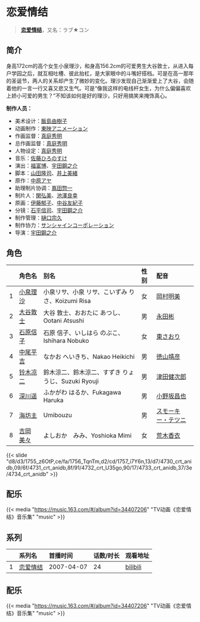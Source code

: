 # 恋爱情结


> <u>**[恋爱情结](https://bgm.tv/subject/2940)**</u>，又名：ラブ★コン

## 简介

身高172cm的高个女生小泉理沙，和身高156.2cm的可爱男生大谷敦士，从进入每户学园之后，就互相吐槽、彼此抬杠，是大家眼中的斗嘴好搭档。可是在高一那年的圣诞节，两人的关系却产生了微妙的变化。理沙发现自己渐渐爱上了大谷，会随着他的一言一行又喜又悲又生气。可是“像我这样的电线杆女生，为什么偏偏喜欢上娇小可爱的男生？”不知该如何是好的理沙，只好用搞笑来掩饰真心。

**制作人员：**
- 美术设计：[飯島由樹子](https://bgm.tv/person/12985)
- 动画制作：[東映アニメーション](https://bgm.tv/person/3045)
- 作画监督：[真庭秀明](https://bgm.tv/person/3068)
- 总作画监督：[真庭秀明](https://bgm.tv/person/3068)
- 人物设定：[真庭秀明](https://bgm.tv/person/3068)
- 音乐：[佐藤ひろのすけ](https://bgm.tv/person/31875)
- 演出：[福富博](https://bgm.tv/person/311)、[宇田鋼之介](https://bgm.tv/person/291)
- 脚本：[山田隆司](https://bgm.tv/person/1011)、[井上美緒](https://bgm.tv/person/14854)
- 原作：[中原アヤ](https://bgm.tv/person/3396)
- 助理制片协调：[嶌田惣一](https://bgm.tv/person/19623)
- 制片人：[関弘美](https://bgm.tv/person/1186)、[池澤良幸](https://bgm.tv/person/66501)
- 原画：[伊藤郁子](https://bgm.tv/person/458)、[中谷友紀子](https://bgm.tv/person/13189)
- 分镜：[石平信司](https://bgm.tv/person/2148)、[宇田鋼之介](https://bgm.tv/person/291)
- 制作管理：[樋口宗久](https://bgm.tv/person/37013)
- 制作协力：[サンシャインコーポレーション](https://bgm.tv/person/57271)
- 导演：[宇田鋼之介](https://bgm.tv/person/291)

## 角色

|     |   角色名   |   别名  | 性别 |  配音  |
|:--- |:------  |:----      |:---  |:--   |
| 1 | [小泉理沙](https://bgm.tv/character/1755) | 小泉リサ、小泉 リサ、こいずみ りさ、Koizumi Risa | 女 | [岡村明美](https://bgm.tv/person/4170) |
| 2 | [大谷敦士](https://bgm.tv/character/1756) | 大谷 敦士、おおたに あつし、Ootani Atsushi | 男 | [永田彬](https://bgm.tv/person/4911) |
| 3 | [石原信子](https://bgm.tv/character/1757) | 石原 信子、いしはら のぶこ、Ishihara Nobuko | 女 | [東さおり](https://bgm.tv/person/19868) |
| 4 | [中尾平吉](https://bgm.tv/character/4730) | なかお へいきち、Nakao Heikichi | 男 | [徳山靖彦](https://bgm.tv/person/4913) |
| 5 | [铃木凉二](https://bgm.tv/character/4731) | 鈴木涼二、鈴木涼二、すずき りょうじ、Suzuki Ryouji | 男 | [津田健次郎](https://bgm.tv/person/3977) |
| 6 | [深川遥](https://bgm.tv/character/4732) | ふかがわ はるか、Fukagawa Haruka | 男 | [小野坂昌也](https://bgm.tv/person/3978) |
| 7 | [海坊主](https://bgm.tv/character/4733) | Umibouzu | 男 | [スモーキー・テツニ](https://bgm.tv/person/4912) |
| 8 | [吉岡美々](https://bgm.tv/character/4734) | よしおか　みみ、Yoshioka Mimi | 女 | [荒木香衣](https://bgm.tv/person/4316) |

{{< slide "d8/d3/1755_z6OtP,ce/fa/1756_TqnTm,d2/cd/1757_i7Y6n,13/d7/4730_crt_anidb,09/6f/4731_crt_anidb,8f/91/4732_crt_U35go,90/17/4733_crt_anidb,37/3e/4734_crt_anidb" >}}

## 配乐

{{< media "https://music.163.com/#/album?id=34407206"
"TV动画《恋爱情结》音乐集" 
"music" >}}
## 系列

|     |   系列名   |   首播时间  | 话数/时长  | 观看地址 |
|:---  |:------    |:----      |:---       |:---  |
| 1 |[恋爱情结](https://bgm.tv/subject/2940)| 2007-04-07 | 24 | [bilibili](https://www.bilibili.com/bangumi/play/ep92785)  |

## 配乐

{{< media "https://music.163.com/#/album?id=34407206"
"TV动画《恋爱情结》音乐集"
"music" >}}
